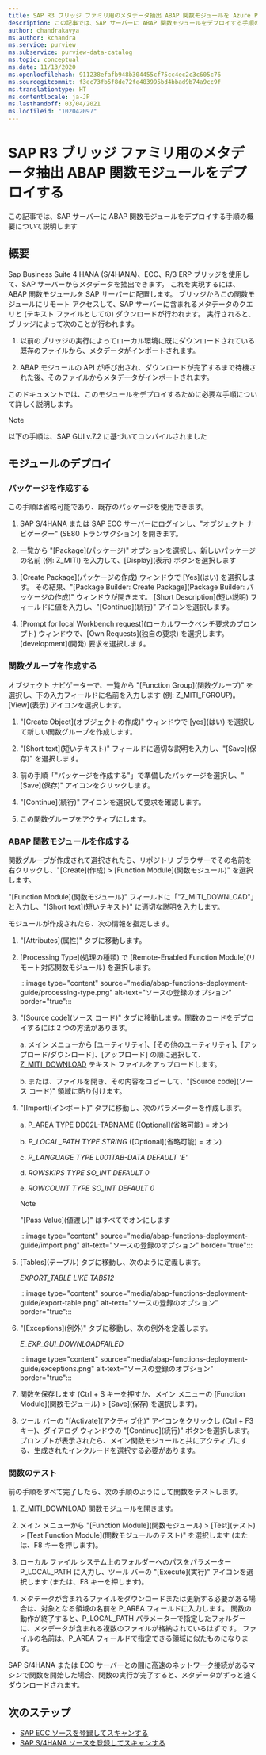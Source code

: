 ```yaml
---
title: SAP R3 ブリッジ ファミリ用のメタデータ抽出 ABAP 関数モジュールを Azure Purview にデプロイする
description: この記事では、SAP サーバーに ABAP 関数モジュールをデプロイする手順の概要について説明します
author: chandrakavya
ms.author: kchandra
ms.service: purview
ms.subservice: purview-data-catalog
ms.topic: conceptual
ms.date: 11/13/2020
ms.openlocfilehash: 911238efafb948b304455cf75cc4ec2c3c605c76
ms.sourcegitcommit: f3ec73fb5f8de72fe483995bd4bbad9b74a9cc9f
ms.translationtype: HT
ms.contentlocale: ja-JP
ms.lasthandoff: 03/04/2021
ms.locfileid: "102042097"
---
```

# <a name="deploy-the-metadata-extraction-abap-function-module-for-the-sap-r3-family-of-bridges"></a>SAP R3 ブリッジ ファミリ用のメタデータ抽出 ABAP 関数モジュールをデプロイする 
この記事では、SAP サーバーに ABAP 関数モジュールをデプロイする手順の概要について説明します
## <a name="overview"></a>概要 

Sap Business Suite 4 HANA (S/4HANA)、ECC、R/3 ERP ブリッジを使用して、SAP サーバーからメタデータを抽出できます。 これを実現するには、ABAP 関数モジュールを SAP サーバーに配置します。 ブリッジからこの関数モジュールにリモート アクセスして、SAP サーバーに含まれるメタデータのクエリと (テキスト ファイルとしての) ダウンロードが行われます。
実行されると、ブリッジによって次のことが行われます。

1.  以前のブリッジの実行によってローカル環境に既にダウンロードされている既存のファイルから、メタデータがインポートされます。

2.  ABAP モジュールの API が呼び出され、ダウンロードが完了するまで待機された後、そのファイルからメタデータがインポートされます。

このドキュメントでは、このモジュールをデプロイするために必要な手順について詳しく説明します。

> [!Note] 
>以下の手順は、SAP GUI v.7.2 に基づいてコンパイルされました

## <a name="deployment-of-the-module"></a>モジュールのデプロイ 

### <a name="create-a-package"></a>パッケージを作成する 

この手順は省略可能であり、既存のパッケージを使用できます。

1.  SAP S/4HANA または SAP ECC サーバーにログインし、\"オブジェクト ナビゲーター\" (SE80 トランザクション) を開きます。

2.  一覧から \"[Package]\(パッケージ\)\" オプションを選択し、新しいパッケージの名前 (例: Z\_MITI) を入力して、[Display]\(表示\) ボタンを選択します

3.  [Create Package]\(パッケージの作成\) ウィンドウで [Yes]\(はい\) を選択します。 その結果、\"[Package Builder: Create Package]\(Package Builder: パッケージの作成\)\" ウィンドウが開きます。 [Short Description]\(短い説明\) フィールドに値を入力し、\"[Continue]\(続行\)\" アイコンを選択します。

4.  [Prompt for local Workbench request]\(ローカルワークベンチ要求のプロンプト\) ウィンドウで、[Own Requests]\(独自の要求\) を選択します。 [development]\(開発\) 要求を選択します。

### <a name="create-a-function-group"></a>関数グループを作成する 

オブジェクト ナビゲーターで、一覧から \"[Function Group]\(関数グループ\)\" を選択し、下の入力フィールドに名前を入力します (例: Z\_MITI\_FGROUP)。 [View]\(表示\) アイコンを選択します。

1.  \"[Create Object]\(オブジェクトの作成\)\" ウィンドウで [yes]\(はい\) を選択して新しい関数グループを作成します。

2.  \"[Short text]\(短いテキスト\)\" フィールドに適切な説明を入力し、\"[Save]\(保存\)\" を選択します。

3.  前の手順「\"パッケージを作成する\"」で準備したパッケージを選択し、\"[Save]\(保存\)\" アイコンをクリックします。

4.  \"[Continue]\(続行\)\" アイコンを選択して要求を確認します。

5.  この関数グループをアクティブにします。

### <a name="create-the-abap-function-module"></a>ABAP 関数モジュールを作成する 

関数グループが作成されて選択されたら、リポジトリ ブラウザーでその名前を右クリックし、\"[Create]\(作成\) \> [Function Module]\(関数モジュール\)\" を選択します。

\"[Function Module]\(関数モジュール\)\" フィールドに「\"Z\_MITI\_DOWNLOAD\"」と入力し、\"[Short text]\(短いテキスト\)\" に適切な説明を入力します。

モジュールが作成されたら、次の情報を指定します。

1.  \"[Attributes]\(属性\)\" タブに移動します。

2.  [Processing Type]\(処理の種類\) で [Remote-Enabled Function Module]\(リモート対応関数モジュール\) を選択します。

    :::image type="content" source="media/abap-functions-deployment-guide/processing-type.png" alt-text="ソースの登録のオプション" border="true":::

3.  \"[Source code]\(ソース コード\)\" タブに移動します。関数のコードをデプロイするには 2 つの方法があります。

    a.  メイン メニューから [ユーティリティ]、[その他のユーティリティ]、[アップロード/ダウンロード]、[アップロード] の順に選択して、[Z\_MITI\_DOWNLOAD](https://github.com/Azure/Purview-Samples/tree/master/connectors/sap) テキスト ファイルをアップロードします。

    b.  または、ファイルを開き、その内容をコピーして、\"[Source code]\(ソース コード\)\" 領域に貼り付けます。

4.  \"[Import]\(インポート\)\" タブに移動し、次のパラメーターを作成します。

    a.  P\_AREA TYPE DD02L-TABNAME ([Optional]\(省略可能\) = オン)

    b.  *P\_LOCAL\_PATH TYPE STRING* ([Optional]\(省略可能\) = オン)

    c.  *P\_LANGUAGE TYPE L001TAB-DATA DEFAULT \'E\'*

    d.  *ROWSKIPS TYPE SO\_INT DEFAULT 0*

    e.  *ROWCOUNT TYPE SO\_INT DEFAULT 0*

    > [!Note]
    > \"[Pass Value]\(値渡し\)\" はすべてでオンにします

    :::image type="content" source="media/abap-functions-deployment-guide/import.png" alt-text="ソースの登録のオプション" border="true":::

5.  [Tables]\(テーブル\) タブに移動し、次のように定義します。

    *EXPORT\_TABLE LIKE TAB512*

    :::image type="content" source="media/abap-functions-deployment-guide/export-table.png" alt-text="ソースの登録のオプション" border="true":::

6.  \"[Exceptions]\(例外\)\" タブに移動し、次の例外を定義します。

    *E\_EXP\_GUI\_DOWNLOADFAILED*

    :::image type="content" source="media/abap-functions-deployment-guide/exceptions.png" alt-text="ソースの登録のオプション" border="true":::

7.  関数を保存します (Ctrl + S キーを押すか、メイン メニューの [Function Module]\(関数モジュール\) \> [Save]\(保存\) を選択します)。

8.  ツール バーの \"[Activate]\(アクティブ化\)\" アイコンをクリックし (Ctrl + F3 キー)、ダイアログ ウィンドウの \"[Continue]\(続行\)\" ボタンを選択します。 プロンプトが表示されたら、メイン関数モジュールと共にアクティブにする、生成されたインクルードを選択する必要があります。

### <a name="testing-the-function"></a>関数のテスト 

前の手順をすべて完了したら、次の手順のようにして関数をテストします。

1.  Z\_MITI\_DOWNLOAD 関数モジュールを開きます。

2.  メイン メニューから \"[Function Module]\(関数モジュール\) \> [Test]\(テスト\) \> [Test Function Module]\(関数モジュールのテスト\)\" を選択します (または、F8 キーを押します)。

3.  ローカル ファイル システム上のフォルダーへのパスをパラメーター P\_LOCAL\_PATH に入力し、ツール バーの \"[Execute]\(実行\)\" アイコンを選択します (または、F8 キーを押します)。

4.  メタデータが含まれるファイルをダウンロードまたは更新する必要がある場合は、対象となる領域の名前を P\_AREA フィールドに入力します。 関数の動作が終了すると、P\_LOCAL\_PATH パラメーターで指定したフォルダーに、メタデータが含まれる複数のファイルが格納されているはずです。 ファイルの名前は、P\_AREA フィールドで指定できる領域に似たものになります。

SAP S/4HANA または ECC サーバーとの間に高速のネットワーク接続があるマシンで関数を開始した場合、関数の実行が完了すると、メタデータがずっと速くダウンロードされます。

## <a name="next-steps"></a>次のステップ

- [SAP ECC ソースを登録してスキャンする](register-scan-sapecc-source.md)
- [SAP S/4HANA ソースを登録してスキャンする](register-scan-saps4hana-source.md)